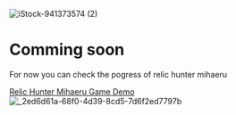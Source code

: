 
![iStock-941373574 (2)](https://github.com/Lazy-Racoon/Lazy-Racoon/assets/392807/061beb07-72ad-4dbc-87e9-3b4438c0a208)

<h1>Comming soon</h1>
  <p>For now you can check the pogress of relic hunter mihaeru</p>
  
<a href="https://lazy-racoon.github.io/RelicHunterMiharuDemo/">Relic Hunter Mihaeru Game Demo</a>
![_2ed6d61a-68f0-4d39-8cd5-7d6f2ed7797b](https://github.com/Lazy-Racoon/Lazy-Racoon/assets/392807/30d717f4-f151-440f-a20b-e1cbd32a5f78)
